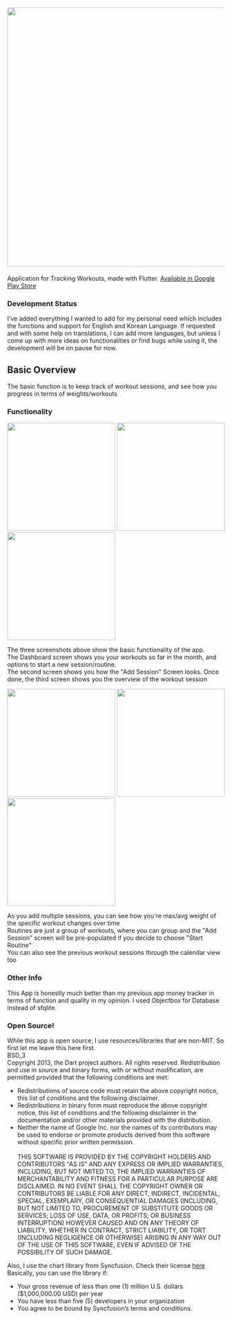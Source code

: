 
<h1 align="center">
  <img src="https://raw.githubusercontent.com/jerichoi224/WorkoutTracker/main/assets/feature.png?token=GHSAT0AAAAAABUY76HR2WPQPZIJO7WUA3JQYVNUVZQ" width="600">
</h1>

Application for Tracking Workouts, made with Flutter.
[Available in Google Play Store](https://play.google.com/store/apps/details?id=com.kahluabear.workout_tracker)

### Development Status
I've added everything I wanted to add for my personal need which includes the functions and support for English and Korean Language. If requested and with some help on translations, I can add more languages, but unless I come up with more ideas on functionalities or find bugs while using it, the development will be on pause for now. 

## Basic Overview
The basic function is to keep track of workout sessions, and see how you progress in terms of weights/workouts

### Functionality
<p float="left">
  <img src="https://raw.githubusercontent.com/jerichoi224/WorkoutTracker/main/assets/1.png" width="250">
  <img src="https://raw.githubusercontent.com/jerichoi224/WorkoutTracker/main/assets/2.png" width="250">
  <img src="https://raw.githubusercontent.com/jerichoi224/WorkoutTracker/main/assets/6.png" width="250">
</p>
The three screenshots above show the basic functionality of the app.</br>
The Dashboard screen shows you your workouts so far in the month, and options to start a new session/routine. </br>
The second screen shows you how the "Add Session" Screen looks. Once done, the third screen shows you the overview of the workout session

<p float="left">
  <img src="https://raw.githubusercontent.com/jerichoi224/WorkoutTracker/main/assets/3.png" width="250">
  <img src="https://raw.githubusercontent.com/jerichoi224/WorkoutTracker/main/assets/4.png" width="250">
  <img src="https://raw.githubusercontent.com/jerichoi224/WorkoutTracker/main/assets/5.png" width="250">
</p>

As you add multiple sessions, you can see how you're max/avg weight of the specific workout changes over time </br>
Routines are just a group of workouts, where you can group and the "Add Session" screen will be pre-populated if you decide to choose "Start Routine"</br>
You can also see the previous workout sessions through the calendar view too

### Other Info

This App is honestly much better than my previous app money tracker in terms of function and quality in my opinion. I used Objectbox for Database instead of sfqlite. 

### Open Source!

While this app is open source, I use resources/libraries that are non-MIT. So first let me leave this here first. </br>
BSD_3</br>
Copyright 2013, the Dart project authors. All rights reserved. Redistribution and use in source and binary forms, with or without modification, are permitted provided that the following conditions are met: </br>
* Redistributions of source code must retain the above copyright notice, this list of conditions and the following disclaimer. </br>
* Redistributions in binary form must reproduce the above copyright notice, this list of conditions and the following disclaimer in the documentation and/or other materials provided with the distribution. </br>
* Neither the name of Google Inc. nor the names of its contributors may be used to endorse or promote products derived from this software without specific prior written permission.</br></br>
THIS SOFTWARE IS PROVIDED BY THE COPYRIGHT HOLDERS AND CONTRIBUTORS "AS IS" AND ANY EXPRESS OR IMPLIED WARRANTIES, INCLUDING, BUT NOT IMITED TO, THE IMPLIED WARRANTIES OF MERCHANTABILITY AND FITNESS FOR A PARTICULAR PURPOSE ARE DISCLAIMED. IN NO EVENT SHALL THE COPYRIGHT OWNER OR CONTRIBUTORS BE LIABLE FOR ANY DIRECT, INDIRECT, INCIDENTAL, SPECIAL, EXEMPLARY, OR CONSEQUENTIAL DAMAGES (INCLUDING, BUT NOT LIMITED TO, PROCUREMENT OF SUBSTITUTE GOODS OR SERVICES; LOSS OF USE, DATA, OR PROFITS; OR BUSINESS INTERRUPTION) HOWEVER CAUSED AND ON ANY THEORY OF LIABILITY, WHETHER IN CONTRACT, STRICT LIABILITY, OR TORT (INCLUDING NEGLIGENCE OR OTHERWISE) ARISING IN ANY WAY OUT OF THE USE OF THIS SOFTWARE, EVEN IF ADVISED OF THE POSSIBILITY OF SUCH DAMAGE.

Also, I use the chart library from Syncfusion. Check their license [here](https://pub.dev/packages/syncfusion_flutter_charts/license) </br>
Basically, you can use the library if:
* Your gross revenue of less than one (1) million U.S. dollars ($1,000,000.00 USD) per year
* You have less than five (5) developers in your organization
* You agree to be bound by Syncfusion’s terms and conditions. 
